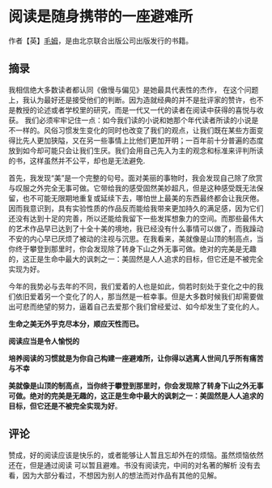# 阅读是随身携带的一座避难所

作者【英】[毛姆](https://baike.baidu.com/item/毛姆/804504?fromModule=lemma_inlink)，是由北京联合出版公司出版发行的书籍。

## 摘录

我相信绝大多数读者都认同《傲慢与偏见》是她最具代表性的杰作， 在这个问题上，我认为最好还是接受他们的判断。因为造就经典的并不是批评家的赞许，也不是教授的论述或者学校里的研究，而是一代又一代的读者在阅读中获得的喜悦与收获。 我们必须牢牢记住一点：如今我们读的小说和她那个年代读者所读的小说是不一样的。风俗习惯发生变化的同时也改变了我们的观点，让我们既在某些方面变得比先人更加狭隘，又在另一些事情上比他们更加开明；一百年前十分普遍的态度放到如今却可能只会让我们生厌。我们会用自己先入为主的观念和标准来评判所读的书，这样虽然并不公平，却也是无法避免.

首先，我发现“美”是一个完整的句号。面对美丽的事物时，我会发现自己除了欣赏与叹服之外完全无事可做。它带给我的感受固然美妙超凡，但是这种感受既无法保留，也不可能无限期地重复或延续下去，哪怕世上最美的东西最终都会让我厌倦。因而我意识到，具有实验性质的作品反而能给我带来更加持久的满足感，因为它们还没有达到十足的完善，所以还能给我留下一些发挥想象力的空间。而那些最伟大的艺术作品早已达到了十全十美的境地，我已经没有什么事情可以做了，而我躁动不安的内心早已厌烦了被动的注视与沉思。在我看来，美就像是山顶的制高点，当你终于攀登到那里时，你会发现除了转身下山之外无事可做。绝对的完美是无趣的，这正是生命中最大的讽刺之一：美固然是人人追求的目标，但它还是不被完全实现为好。

今年的我势必与去年的不同，我们爱着的人也是如此，倘若时刻处于变化之中的我们依旧爱着另一个变化了的人，那当然是一桩幸事。但是大多数时候我们却需要做出可悲而绝望的努力，逼着自己去爱那个我们曾经爱过、如今却发生了变化的人。

**生命之美无外乎克尽本分，顺应天性而已。**

**阅读应当是令人愉悦的**

**培养阅读的习惯就是为你自己构建一座避难所，让你得以逃离人世间几乎所有痛苦与不幸**

**美就像是山顶的制高点，当你终于攀登到那里时，你会发现除了转身下山之外无事可做。绝对的完美是无趣的，这正是生命中最大的讽刺之一：美固然是人人追求的目标，但它还是不被完全实现为好**。

## 评论

赞成，好的阅读应该是快乐的，或者能够让人暂且忘却外在的烦恼。虽然烦恼依然还在，但是通过阅读 可以暂且避难。书没有阅读完，中间的对名著的解析 没有去看，因为大部分看过，不想因为别人的想法而对作品有其他的见解。